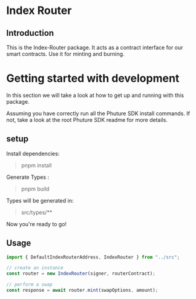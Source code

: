 # Index Router



## Introduction

This is the Index-Router package. It acts as a contract interface for our smart contracts. Use it for minting and burning.

# Getting started with development

In this section we will take a look at how to get up and running with this package.

Assuming you have correctly run all the Phuture SDK install commands. If not, take a look at the root Phuture SDK readme for more details.

## setup

Install dependencies:

> pnpm install

Generate Types :

> pnpm build

Types will be generated in:

> src/types/\*\*

Now you're ready to go!

## Usage


``` typescript
import { DefaultIndexRouterAddress, IndexRouter } from "../src";

// create an instance 
const router = new IndexRouter(signer, routerContract);

// perform a swap
const response = await router.mint(swapOptions, amount);
```
